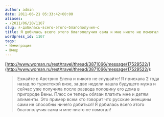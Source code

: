 ```yaml
---
author: admin
date: 2011-06-21 05:33:42+00:00
aliases:
- /2011/06/20/1107
slug: я-добилась-всего-этого-благополучия-с
title: Я добилась всего этого благополучия сама и мне никто не помогал!
wordpress_id: 1107
tags:
- Иммиграция
- Юмор
---
```


[http://www.woman.ru/rest/travel/thread/3871066/message/17529522/](http://www.woman.ru/rest/travel/thread/3871066/message/17529522/):

> Езжайте в Австрию Елена и никого не слушайте! Я приехала 2 года назад по туристской визе, за две недели нашла будущего мужа и сейчас уже получила после развода половину его дома в пригороде Вены. Плюс он теперь обязан платить мне и детям алименты. 
Это пример всем кто говорит что русские женщины сами не способны ничего добиться! Я добилась всего этого благополучия сама и мне никто не помогал!
